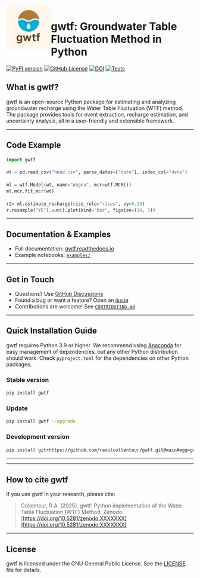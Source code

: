<img src="docs/_static/logo.png" alt="gwtf logo" height="120" align="left">

# gwtf: Groundwater Table Fluctuation Method in Python

[![PyPI version](https://img.shields.io/pypi/v/gwtf.svg)](https://pypi.org/project/gwtf/)
[![GitHub License](https://img.shields.io/github/license/raoulcollenteur/gwtf)](https://github.com/raoulcollenteur/gwtf?tab=MIT-1-ov-file)
[![DOI](https://zenodo.org/badge/1015432306.svg)](https://doi.org/10.5281/zenodo.17462005)
[![Tests](https://github.com/raoulcollenteur/gwtf/actions/workflows/test.yml/badge.svg)](https://github.com/raoulcollenteur/gwtf/actions)

## What is gwtf?

gwtf is an open-source Python package for estimating and analyzing groundwater recharge using the Water Table Fluctuation (WTF) method. The package provides tools for event extraction, recharge estimation, and uncertainty analysis, all in a user-friendly and extensible framework.

---

## Code Example

```python
import gwtf

wt = pd.read_csv("head.csv", parse_dates=["date"], index_col="date")

ml = wtf.Model(wt, name="Wagna", mcr=wtf.MCR())
ml.mcr.fit_mcr(wt)

r2= ml.estimate_recharge(rise_rule="rises", sy=0.15)
r.resample("YE").sum().plot(kind="bar", figsize=(10, 2))
```

---

## Documentation & Examples

- Full documentation: [gwtf.readthedocs.io](https://gwtf.readthedocs.io/)
- Example notebooks: [`examples/`](examples/)

---

## Get in Touch

- Questions? Use [GitHub Discussions](https://github.com/raoulcollenteur/gwtf/discussions)
- Found a bug or want a feature? Open an [issue](https://github.com/raoulcollenteur/gwtf/issues)
- Contributions are welcome! See [`CONTRIBUTING.md`](CONTRIBUTING.md)

---

## Quick Installation Guide

gwtf requires Python 3.9 or higher. We recommend using [Anaconda](https://www.anaconda.com/products/distribution) for easy management of dependencies, but any other Python distribution should work. Check `pyproject.toml` for the dependencies on other Python packages.

### Stable version

```bash
pip install gwtf
```

### Update

```bash
pip install gwtf --upgrade
```

### Development version

```bash
pip install git+https://github.com/raoulcollenteur/gwtf.git@main#egg=gwtf
```

---

---

## How to cite gwtf

If you use gwtf in your research, please cite:

> Collenteur, R.A. (2025). gwtf: Python implementation of the Water Table Fluctuation (WTF) Method. Zenodo. [https://doi.org/10.5281/zenodo.XXXXXXX](https://doi.org/10.5281/zenodo.XXXXXXX)

---

## License

gwtf is licensed under the GNU General Public License. See the [LICENSE](LICENSE) file for details.
